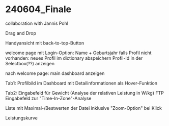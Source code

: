 # 240604_Finale
collaboration with Jannis Pohl

Drag and Drop

Handyansicht mit back-to-top-Button

welcome page mit Login-Option: Name + Geburtsjahr
falls Profil nicht vorhanden: neues Profil im dictionary abspeichern
Profil-Id in der Selectbox(??) anzeigen

nach welcome page: main dashboard anzeigen

Tab1:
Profilbild im Dashboard mit Detailinformationen als Hover-Funktion

Tab2:
Eingabefeld für Gewicht (Analyse der relativen Leistung in W/kg)
FTP Eingabefeld zur "Time-In-Zone"-Analyse

Liste mit Maximal-/Bestwerten der Datei inklusive "Zoom-Option" bei Klick

Leistungskurve